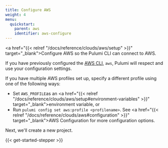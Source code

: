 ```yaml
---
title: Configure AWS
weight: 4
menu:
  quickstart:
    parent: aws
    identifier: aws-configure
---
```


<!-- TODO inline a streamlined version of configuring the cloud here. -->

<a href="{{< relref "/docs/reference/clouds/aws/setup" >}}" target="_blank">Configure AWS</a> so the Pulumi CLI can connect to AWS.

If you have previously configured the <a href="https://aws.amazon.com/cli/" target="_blank">AWS CLI</a>, `aws`, Pulumi will respect and use your configuration settings.

If you have multiple AWS profiles set up, specify a different profile using one of the following ways:
 - Set `AWS_PROFILE`as an <a href="{{< relref "/docs/reference/clouds/aws/setup#environment-variables" >}}" target="_blank">environment variable</a>, or
 - Run `pulumi config set aws:profile <profilename>`. See <a href="{{< relref "/docs/reference/clouds/aws#configuration" >}}" target="_blank">AWS Configuration</a> for more configuration options.

Next, we'll create a new project.

{{< get-started-stepper >}}
